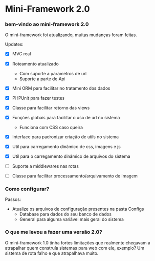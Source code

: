 # Mini-Framework 2.0

### bem-vindo ao mini-framework 2.0
O mini-framework foi atualizando, muitas mudanças foram feitas.

Updates:
- [x] MVC real
- [x] Roteamento atualizado
  - Com suporte a parametros de url
  - Suporte a parte de Api
- [x] Mini ORM para facilitar no tratamento dos dados
- [x] PHPUnit para fazer testes
- [x] Classe para facilitar retorno das views
- [x] Funções globais para facilitar o uso de url no sistema
  - Funciona com CSS caso queira
- [x] Interface para padronizar criação de utils no sistema
- [x] Util para carregamento dinâmico de css, imagens e js
- [x] Util para o carregamento dinâmico de arquivos do sistema
- [ ] Suporte a middlewares nas rotas
- [ ] Classe para facilitar processamento/arquivamento de imagem


### Como configurar?
Passos:
- Atualize os arquivos de configuração presentes na pasta Configs
  - Database para dados do seu banco de dados
  - General para alguma variável mais geral do sistema

### O que me levou a fazer uma versão 2.0?
O mini-framework 1.0 tinha fortes limitações que realmente chegavam a atrapalhar quem construía sistemas para web com ele, exemplo? Um sistema de rota falho e que atrapalhava muito.